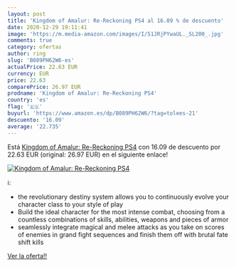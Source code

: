 ```yaml
---
layout: post
title: 'Kingdom of Amalur: Re-Reckoning PS4 al 16.09 % de descuento'
date: 2020-12-29 19:11:41
image: 'https://m.media-amazon.com/images/I/51JRjPYwaUL._SL200_.jpg'
comments: true
category: ofertas
author: ring
slug: 'B089PH62W6-es'
actualPrice: 22.63 EUR
currency: EUR
price: 22.63
comparePrice: 26.97 EUR
prodname: 'Kingdom of Amalur: Re-Reckoning PS4'
country: 'es'
flag: '🇪🇸'
buyurl: 'https://www.amazon.es/dp/B089PH62W6/?tag=tolees-21'
descuento: '16.09'
average: '22.735'
---
```


Está [Kingdom of Amalur: Re-Reckoning PS4](https://www.amazon.es/dp/B089PH62W6/?tag=tolees-21) con 16.09 de descuento por 22.63 EUR (original: 26.97 EUR) en el siguiente enlace!

[![Kingdom of Amalur: Re-Reckoning PS4](https://m.media-amazon.com/images/I/51JRjPYwaUL._SL200_.jpg)](https://www.amazon.es/dp/B089PH62W6/?tag=tolees-21)

ℹ️:

- the revolutionary destiny system allows you to continuously evolve your character class to your style of play
- Build the ideal character for the most intense combat, choosing from a countless combinations of skills, abilities, weapons and pieces of armor
- seamlessly integrate magical and melee attacks as you take on scores of enemies in grand fight sequences and finish them off with brutal fate shift kills

[Ver la oferta!!](https://www.amazon.es/dp/B089PH62W6/?tag=tolees-21)
